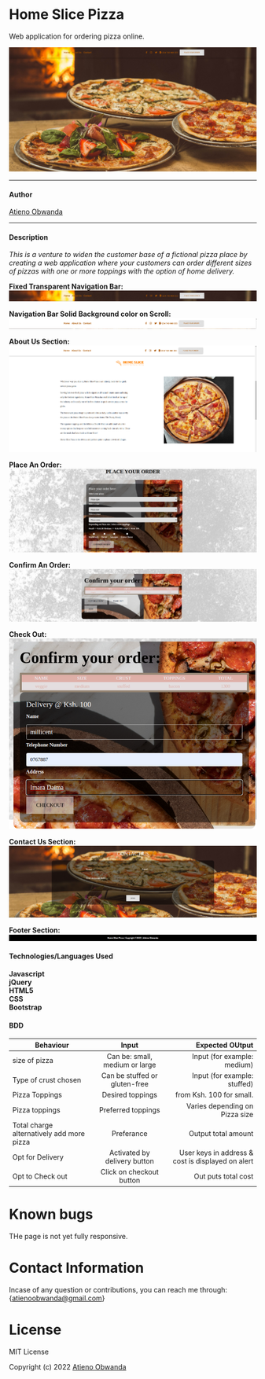 # **Home Slice Pizza**
Web application for ordering pizza online.

![Alt text](./images//screenshots/main.png?raw=true "Optional Title")

****

#### Author

[Atieno Obwanda](https://github.com/AtienoObwanda)

****

#### **Description**
*This is a venture to widen the customer base of a fictional pizza place by creating a web application where your customers can order different sizes of pizzas with one or more toppings with the option of home delivery.*
</br>

**Fixed Transparent Navigation Bar:** </br>
![Alt text](./images/screenshots/NavBarTransparent.png?raw=true "Optional Title")

**Navigation Bar Solid Background color on Scroll:** </br>
![Alt text](./images/screenshots/navbarOnScroll.png?raw=true "Optional Title")

**About Us Section:** </br>
![Alt text](./images/screenshots/about.png?raw=true "Optional Title")

**Place An Order:** </br>
![Alt text](./images/screenshots/order.png?raw=true "Optional Title")

**Confirm An Order:** </br>
![Alt text](./images/screenshots/confirmOrder.png?raw=true "Optional Title")

**Check Out:** </br>
![Alt text](./images/screenshots/checkOut.png?raw=true "Optional Title")

**Contact Us Section:** </br>
![Alt text](./images/screenshots/contact.png?raw=true "Optional Title")

**Footer Section:** </br>
![Alt text](./images/screenshots/footer.png?raw=true "Optional Title")




#### **Technologies/Languages Used**
**Javascript**</br>
**jQuery**</br>
**HTML5** </br>
**CSS**</br>
**Bootstrap**</br>

#### **BDD**
| Behaviour            | Input                | Expected OUtput  |
| ---------------------|:--------------------:| ----------------:|
| size of pizza | Can be: small, medium or large | Input (for example: medium) |
| Type of crust chosen  | Can be stuffed or gluten-free |  Input (for example: stuffed) |
| Pizza Toppings| Desired toppings |   from Ksh. 100 for small. |
| Pizza toppings| Preferred toppings |    Varies depending on Pizza size|
| Total charge alternatively add more pizza | Preferance | Output total amount|
| Opt for Delivery | Activated by delivery button | User keys in address & cost is displayed on alert |
| Opt to Check out | Click on checkout button | Out puts total cost |


# Known bugs
THe page is not yet fully responsive.

# Contact Information
Incase of any question or contributions, you can reach me through:{atienoobwanda@gmail.com}

# License
MIT License

Copyright (c) 2022 [Atieno Obwanda](https://github.com/AtienoObwanda)